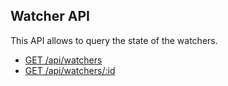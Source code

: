 ## Watcher API

This API allows to query the state of the watchers.

- [GET /api/watchers](api/watcher/get-watchers)
- [GET /api/watchers/:id](api/watcher/get-watcher)